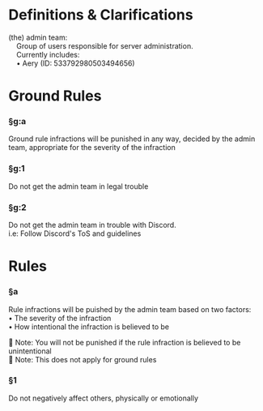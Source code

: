 # Definitions & Clarifications

(the) admin team:   
&nbsp;&nbsp;&nbsp;&nbsp;Group of users responsible for server administration.  
&nbsp;&nbsp;&nbsp;&nbsp;Currently includes:  
&nbsp;&nbsp;&nbsp;&nbsp;• Aery (ID: 533792980503494656)

# Ground Rules

### §g:a 
Ground rule infractions will be punished in any way, decided by the admin team, appropriate for the severity of the infraction

### §g:1  
Do not get the admin team in legal trouble

### §g:2  
Do not get the admin team in trouble with Discord.  
i.e: Follow Discord's ToS and guidelines

# Rules

### §a
Rule infractions will be puished by the admin team based on two factors:  
• The severity of the infraction  
• How intentional the infraction is believed to be  

📝 Note: You will not be punished if the rule infraction is believed to be unintentional  
📝 Note: This does not apply for ground rules

### §1  
Do not negatively affect others, physically or emotionally